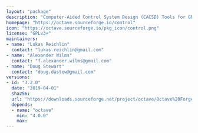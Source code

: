 ```yaml
---
layout: "package"
description: "Computer-Aided Control System Design (CACSD) Tools for GNU Octave, based on the proven SLICOT Library."
homepage: "https://octave.sourceforge.io/control"
icon: "https://octave.sourceforge.io/pkg_icon/control.png"
license: "GPLv3+"
maintainers:
- name: "Lukas Reichlin"
  contact: "lukas.reichlin@gmail.com"
- name: "Alexander Wilms"
  contact: "f.alexander.wilms@gmail.com"
- name: "Doug Stewart"
  contact: "doug.dastew@gmail.com"
versions:
- id: "3.2.0"
  date: "2019-04-01"
  sha256:
  url: "https://downloads.sourceforge.net/project/octave/Octave%20Forge%20Packages/Individual%20Package%20Releases/control-3.2.0.tar.gz"
  depends:
  - name: "octave"
    min: "4.0.0"
    max:
---
```

